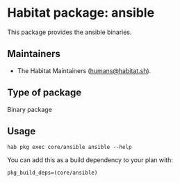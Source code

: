 # Habitat package: ansible

This package provides the ansible binaries.

## Maintainers

* The Habitat Maintainers (humans@habitat.sh).

## Type of package

Binary package

## Usage

```
hab pkg exec core/ansible ansible --help
```

You can add this as a build dependency to your plan with:

```
pkg_build_deps=(core/ansible)
```
